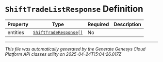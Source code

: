 # `ShiftTradeListResponse` Definition

| Property | Type | Required | Description |
|----------|------|----------|-------------|
| entities | [`ShiftTradeResponse[]`](shifttraderesponse-definition.md) | No |  |

---

*This file was automatically generated by the Generate Genesys Cloud Platform API classes utility on 2025-04-24T15:04:26.017Z*